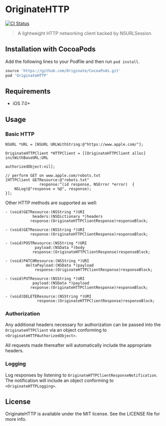 # OriginateHTTP

[![CI Status](http://img.shields.io/travis/Originate/OriginateHTTP.svg?style=flat)](https://travis-ci.org/Originate/OriginateHTTP)

> A lightweight HTTP networking client backed by NSURLSession.


## Installation with CocoaPods

Add the following lines to your Podfile and then run `pod install`.

```ruby
source 'https://github.com/Originate/CocoaPods.git'
pod 'OriginateHTTP'
```


## Requirements

* iOS 7.0+


## Usage

### Basic HTTP

```objc
NSURL *URL = [NSURL URLWithString:@"https://www.apple.com/"];

OriginateHTTPClient *HTTPClient = [[OriginateHTTPClient alloc] initWithBaseURL:URL
                                                              authorizedObject:nil];

// perform GET on www.apple.com/robots.txt
[HTTPClient GETResource:@"robots.txt" 
               response:^(id response, NSError *error)  {
    NSLog(@"response = %@", response);
}];
```

Other HTTP methods are supported as well:

```objc
- (void)GETResource:(NSString *)URI
            headers:(NSDictionary *)headers
           response:(OriginateHTTPClientResponse)responseBlock;

- (void)GETResource:(NSString *)URI
           response:(OriginateHTTPClientResponse)responseBlock;

- (void)POSTResource:(NSString *)URI
             payload:(NSData *)body
            response:(OriginateHTTPClientResponse)responseBlock;

- (void)PATCHResource:(NSString *)URI
         deltaPayload:(NSData *)payload
             response:(OriginateHTTPClientResponse)responseBlock;

- (void)PUTResource:(NSString *)URI
            payload:(NSData *)payload
           response:(OriginateHTTPClientResponse)responseBlock;

- (void)DELETEResource:(NSString *)URI
              response:(OriginateHTTPClientResponse)responseBlock;
```


### Authorization

Any additional headers necessary for authorization can be passed into the `OriginateHTTPClient` via an object conforming to `<OriginateHTTPAuthorizedObject>`.

All requests made thereafter will automatically include the appropriate headers.


### Logging

Log responses by listening to `OriginateHTTPClientResponseNotification`. The notification will include an object conforming to `<OriginateHTTPLogging>`.


## License

OriginateHTTP is available under the MIT license. See the LICENSE file for more info.

